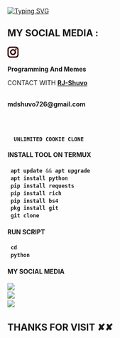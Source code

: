 [![Typing SVG](https://readme-typing-svg.herokuapp.com?color=50F739&background=000000&height=80&lines=Hello+World+I+am+RJ+Shuvo+;A+Hacker+Make+System+A+Hacker+Fuck+System;Thanks+You+Visit+My+Github)](https://git.io/typing-svg)


   ##  MY SOCIAL MEDIA : <br>

<a href="https://Instagram.com/rj.shuvoh4ck3r" target="_blank"><img src="https://github.com/Azim-vau/Azim-vau/blob/main/IMAGE/instagram.png" alt="alt text" width="25" height="25"></a> 
&nbsp;&nbsp;     &nbsp;&nbsp;    &nbsp;&nbsp;   &nbsp;&nbsp;   &nbsp;&nbsp;
  
____Programming And Memes____

CONTACT WITH <a href="https://github.com/RJ-Shuvo"><b>RJ-Shuvo </a> </br><br>
<p>mdshuvo726@gmail.com</p>  <br> <br> 


      UNLIMITED COOKIE CLONE
</p>
  
#### INSTALL TOOL ON TERMUX
```python
 apt update && apt upgrade
 apt install python
 pip install requests
 pip install rich
 pip install bs4
 pkg install git 
 git clone 
```
#### RUN SCRIPT
```python
 cd 
 python 
```


#### MY SOCIAL MEDIA

[![](https://img.shields.io/badge/Github-black?logo=Github&logoColor=red&labelColor=black)](https://github.com/RJ-Shuvo) <br>
[![](https://img.shields.io/badge/Facebook-black?logo=Facebook&logoColor=red&labelColor=black)](https://www.facebook.com/profile.php?id=100000237311969) <br>
[![](https://img.shields.io/badge/Instagram-black?logo=Instagram&logoColor=red&labelColor=black)](https://www.instagram.com/rj.shuvo.h4ck3r) <br>


<h2> THANKS FOR VISIT ✘✘ <h2\>

